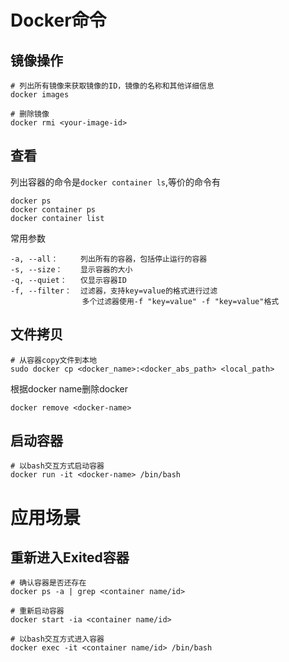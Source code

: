 # Docker命令
## 镜像操作
```shell
# 列出所有镜像来获取镜像的ID，镜像的名称和其他详细信息
docker images

# 删除镜像
docker rmi <your-image-id>
```

## 查看
列出容器的命令是`docker container ls`,等价的命令有
```shell
docker ps
docker container ps
docker container list
```
常用参数
```
-a, --all：     列出所有的容器，包括停止运行的容器
-s, --size：    显示容器的大小
-q, --quiet：   仅显示容器ID
-f, --filter：  过滤器，支持key=value的格式进行过滤
                多个过滤器使用-f "key=value" -f "key=value"格式
```
## 文件拷贝
```shell
# 从容器copy文件到本地
sudo docker cp <docker_name>:<docker_abs_path> <local_path>
```

根据docker name删除docker
```shell
docker remove <docker-name>
```

## 启动容器
```shell
# 以bash交互方式启动容器
docker run -it <docker-name> /bin/bash
```

# 应用场景

## 重新进入Exited容器

```shell
# 确认容器是否还存在
docker ps -a | grep <container name/id>

# 重新启动容器
docker start -ia <container name/id>

# 以bash交互方式进入容器
docker exec -it <container name/id> /bin/bash
```
